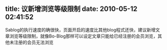 title: 议新增浏览等级限制
date: 2010-05-12 02:41:52
---

Sablog的执行速度的确很快，页面开启的速度比其他blog程式还快，建议新增文章浏览等级限制，就像Bo-Blog那样可以设定文章只能给已经注册的会员浏览，其他未注册的会员无法浏览
